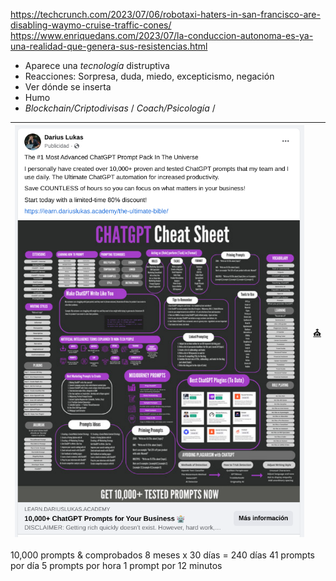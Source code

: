 

https://techcrunch.com/2023/07/06/robotaxi-haters-in-san-francisco-are-disabling-waymo-cruise-traffic-cones/
https://www.enriquedans.com/2023/07/la-conduccion-autonoma-es-ya-una-realidad-que-genera-sus-resistencias.html

- Aparece una *tecnología* distruptiva
- Reacciones: Sorpresa, duda, miedo, excepticismo, negación
- Ver dónde se inserta
- Humo
- *Blockchain/Criptodivisas* / *Coach/Psicología* / 

|![](/imagenes/bibliaChatGPT.png)|[⛪](https://learn.dariuslukas.academy/the-ultimate-bible/)|
|-|-|
10,000 prompts & comprobados
8 meses x 30 días = 240 días
41 prompts por día
5 prompts por hora
1 prompt por 12 minutos
